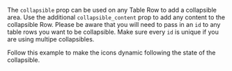 The `collapsible` prop can be used on any Table Row to add a collapsible area. Use the additional `collapsible_content` prop to add any content to the collapsible Row.
Please be aware that you will need to pass in an `id` to any table rows you want to be collapsible. Make sure every `id` is unique if you are using multipe collapsibles.

Follow this example to make the icons dynamic following the state of the collapsible.